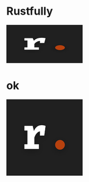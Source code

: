 # Rustfully

<img src="assets/rustfully_logo.png" alt="Alt text" width="200" height="100">

# ok

![](assets/rustfully_logo.png)
